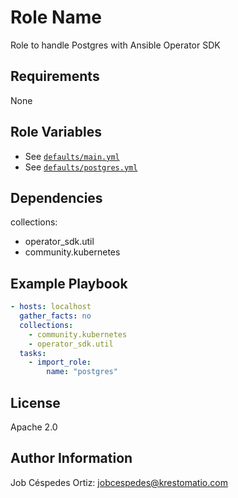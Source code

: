 Role Name
=========

Role to handle Postgres with Ansible Operator SDK

Requirements
------------

None

Role Variables
--------------

- See [`defaults/main.yml`](defaults/main.yml)
- See [`defaults/postgres.yml`](defaults/postgres.yml)

Dependencies
------------

collections:
- operator_sdk.util
- community.kubernetes

Example Playbook
----------------

```yaml
- hosts: localhost
  gather_facts: no
  collections:
    - community.kubernetes
    - operator_sdk.util
  tasks:
    - import_role:
        name: "postgres"
```
License
-------

Apache 2.0

Author Information
------------------

Job Céspedes Ortiz: jobcespedes@krestomatio.com
